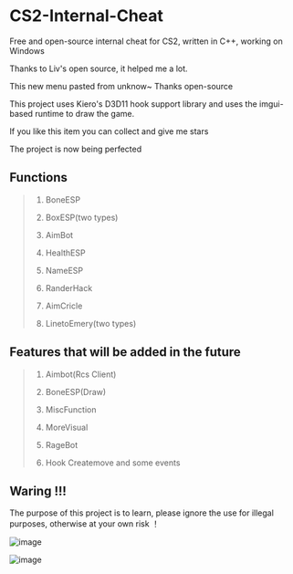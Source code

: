 # CS2-Internal-Cheat
Free and open-source internal cheat for CS2, written in C++, working on Windows

Thanks to Liv's open source, it helped me a lot.

This new menu pasted from unknow~ Thanks open-source

This project uses Kiero's D3D11 hook support library and uses the imgui-based runtime to draw the game.

If you like this item you can collect and give me stars

The project is now being perfected

## Functions

> 1. BoneESP
>
> 2. BoxESP(two types)
>
> 3. AimBot
>
> 4. HealthESP
>
> 5. NameESP
>
> 6. RanderHack
>
> 7. AimCricle
>
> 8. LinetoEmery(two types)

## Features that will be added in the future

> 1. Aimbot(Rcs Client)
>
> 2. BoneESP(Draw)
>
> 3. MiscFunction
>
> 4. MoreVisual
>
> 5. RageBot
>
> 6. Hook Createmove and some events

## Waring !!!
The purpose of this project is to learn, please ignore the use for illegal purposes, otherwise at your own risk ！

![image](https://github.com/MitilcC/CS2-Internal-Cheat/blob/main/2.png)

![image](https://github.com/MitilcC/CS2-Internal-Cheat/blob/main/1.png)
